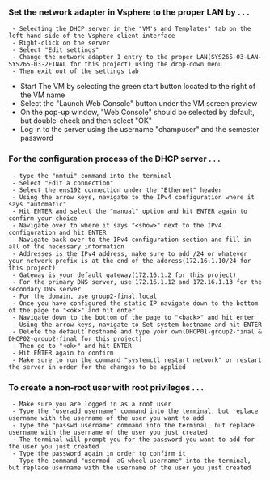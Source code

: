 ### Set the network adapter in Vsphere to the proper LAN by . . .
     - Selecting the DHCP server in the "VM's and Templates" tab on the left-hand side of the Vsphere client interface
     - Right-click on the server
     - Select "Edit settings"
     - Change the network adapter 1 entry to the proper LAN(SYS265-03-LAN-SYS265-03-2FINAL for this project) using the drop-down menu
     - Then exit out of the settings tab

- Start The VM by selecting the green start button located to the right of the VM name
- Select the "Launch Web Console" button under the VM screen preview
- On the pop-up window, "Web Console" should be selected by default, but double-check and then select "OK"
- Log in to the server using the username "champuser" and the semester password

### For the configuration process of the DHCP server . . .
     - type the "nmtui" command into the terminal
     - Select "Edit a connection"
     - Select the ens192 connection under the "Ethernet" header
     - Using the arrow keys, navigate to the IPv4 configuration where it says "automatic"
     - Hit ENTER and select the "manual" option and hit ENTER again to confirm your choice
     - Navigate over to where it says "<show>" next to the IPv4 configuration and hit ENTER
     - Navigate back over to the IPv4 configuration section and fill in all of the necessary information
     - Addresses is the IPv4 address, make sure to add /24 or whatever your network prefix is at the end of the address(172.16.1.10/24 for this project)
     - Gateway is your default gateway(172.16.1.2 for this project)
     - For the primary DNS server, use 172.16.1.12 and 172.16.1.13 for the secondary DNS server
     - For the domain, use group2-final.local
     - Once you have configured the static IP navigate down to the bottom of the page to "<ok>" and hit enter
     - Navigate down to the bottom of the page to "<back>" and hit enter
     - Using the arrow keys, navigate to Set system hostname and hit ENTER
     - Delete the default hostname and type your own(DHCP01-group2-final & DHCP02-group2-final for this project)
     - Then go to "<ok>" and hit ENTER
     - Hit ENTER again to confirm
     - Make sure to run the command "systemctl restart network" or restart the server in order for the changes to be applied

### To create a non-root user with root privileges . . .
     - Make sure you are logged in as a root user
     - Type the "useradd username" command into the terminal, but replace username with the username of the user you want to add
     - Type the "passwd username" command into the terminal, but replace username with the username of the user you just created
     - The terminal will prompt you for the password you want to add for the user you just created
     - Type the password again in order to confirm it
     - Type the command "usermod -aG wheel username" into the terminal, but replace username with the username of the user you just created